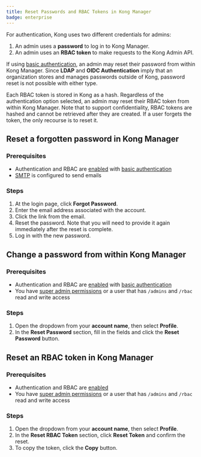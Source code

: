 ```yaml
---
title: Reset Passwords and RBAC Tokens in Kong Manager
badge: enterprise
---
```


For authentication, Kong uses two different credentials for admins:

1. An admin uses a **password** to log in to Kong Manager.
2. An admin uses an **RBAC token** to make requests to the Kong Admin API.

If using [basic authentication](/gateway/{{page.kong_version}}/kong-manager/auth/basic), an admin may reset their password from within Kong Manager. Since **LDAP** and **OIDC Authentication** imply that an organization stores and manages passwords outside of Kong, password reset is not possible with either type.

Each RBAC token is stored in Kong as a hash. Regardless of the authentication option selected, an admin may reset their RBAC token from within Kong Manager. Note that to support confidentiality, RBAC tokens are hashed and cannot be retrieved after they are created. If a user forgets the token, the only recourse is to reset it.

## Reset a forgotten password in Kong Manager

### Prerequisites

* Authentication and RBAC are [enabled](/gateway/{{page.kong_version}}/kong-manager/auth/rbac/enable) with [basic authentication](/gateway/{{page.kong_version}}/kong-manager/auth/basic)
* [SMTP](/gateway/{{page.kong_version}}/kong-manager/configuring-to-send-email) is configured to send emails

### Steps

1. At the login page, click **Forgot Password**.
2. Enter the email address associated with the account.
3. Click the link from the email.
4. Reset the password. Note that you will need to provide it again immediately after the reset is complete.
5. Log in with the new password.

## Change a password from within Kong Manager

### Prerequisites

* Authentication and RBAC are [enabled](/gateway/{{page.kong_version}}/kong-manager/auth/rbac/enable) with [basic authentication](/gateway/{{page.kong_version}}/kong-manager/auth/basic)
* You have [super admin permissions](/gateway/{{page.kong_version}}/kong-manager/auth/super-admin)
or a user that has `/admins` and `/rbac` read and write access

### Steps

1. Open the dropdown from your **account name**, then select **Profile**.
2. In the **Reset Password** section, fill in the fields and click the **Reset Password** button.

## Reset an RBAC token in Kong Manager

### Prerequisites

* Authentication and RBAC are [enabled](/gateway/{{page.kong_version}}/kong-manager/auth/rbac/enable)
* You have [super admin permissions](/gateway/{{page.kong_version}}/kong-manager/auth/super-admin)
or a user that has `/admins` and `/rbac` read and write access

### Steps

1. Open the dropdown from your **account name**, then select **Profile**.
2. In the **Reset RBAC Token** section, click **Reset Token** and confirm the reset.
3. To copy the token, click the **Copy** button.
